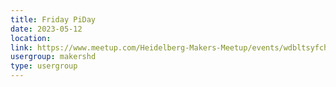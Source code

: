 ```yaml
---
title: Friday PiDay
date: 2023-05-12
location: 
link: https://www.meetup.com/Heidelberg-Makers-Meetup/events/wdbltsyfchbqb/
usergroup: makershd
type: usergroup
---
```

